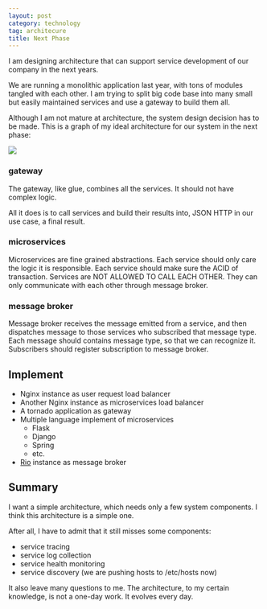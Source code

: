 ```yaml
---
layout: post
category: technology
tag: architecure
title: Next Phase
---
```


I am designing architecture that can support service development of our company in the next years.

We are running a monolithic application last year, with tons of modules tangled with each other.
I am trying to split big code base into many small but easily maintained services and use a gateway to build them all.

Although I am not mature at architecture, the system design decision has to be made.
This is a graph of my ideal architecture for our system in the next phase:

<img src='http://g.gravizo.com/g?
    digraph G {
    gateway -> service1;
    gateway -> service2;
    gateway -> service3;
    gateway -> service4;
    service1 -> message_broker;
    service2 -> message_broker;
    service3 -> message_broker;
    service4 -> message_broker;
    message_broker -> service1;
    message_broker -> service2;
    message_broker -> service3;
    message_broker -> service4;
    }
'>


### gateway

The gateway, like glue, combines all the services.
It should not have complex logic.

All it does is to call services and build their results into, JSON HTTP in our use case, a final result.

### microservices

Microservices are fine grained abstractions.
Each service should only care the logic it is responsible.
Each service should make sure the ACID of transaction.
Services are NOT ALLOWED TO CALL EACH OTHER.
They can only communicate with each other through message broker.

### message broker

Message broker receives the message emitted from a service,
and then dispatches message to those services who subscribed that message type.
Each message should contains message type, so that we can recognize it.
Subscribers should register subscription to message broker.

## Implement

* Nginx instance as user request load balancer
* Another Nginx instance as microservices load balancer
* A tornado application as gateway
* Multiple language implement of microservices
  * Flask
  * Django
  * Spring
  * etc.
* [Rio](https://github.com/soasme/rio) instance as message broker

## Summary

I want a simple architecture, which needs only a few system components.
I think this architecture is a simple one.

After all, I have to admit that it still misses some components:

* service tracing
* service log collection
* service health monitoring
* service discovery (we are pushing hosts to /etc/hosts now)

It also leave many questions to me.
The architecture, to my certain knowledge, is not a one-day work.
It evolves every day.
